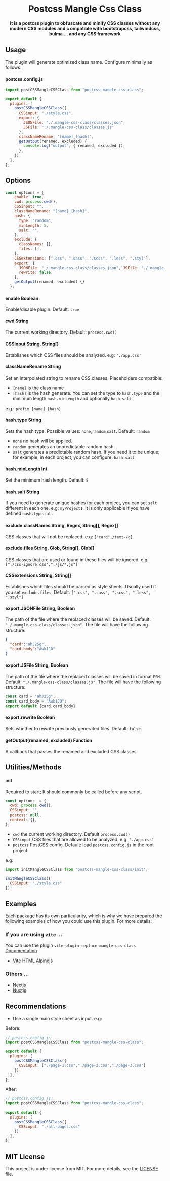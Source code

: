 <h1 align="center">Postcss Mangle Css Class</h1>

<h4 align="center"> 
It is a postcss plugin to obfuscate and minify CSS classes without any modern CSS modules and c ompatible with bootstrapcss, tailwindcss, bulma ... and any CSS framework 
</h4>

## Usage

The plugin will generate optimized class name. Configure minimally as follows:

#### postcss.config.js
```js
import postCSSMangleCSSClass from "postcss-mangle-css-class";

export default {
  plugins: [
    postCSSMangleCSSClass({
      CSSinput: "./style.css",
      export: {
        JSONFile: "./.mangle-css-class/classes.json",
        JSFile: "./.mangle-css-class/classes.js"
      },
      classNameRename: "[name]_[hash]",
      getOutput(renamed, excluded) {
        console.log("output", { renamed, excluded });
      },
    }),
  ],
};
``` 

## Options

```js
const options = {
    enable: true,
    cwd: process.cwd(), 
    CSSinput: "",
    classNameRename: "[name]_[hash]", 
    hash: {
      type: "random",
      minLength: 5,
      salt: "",
    },
    exclude: {
      classNames: [],
      files: [],
    },
    CSSextensions: [".css", ".sass", ".scss", ".less", ".styl"],
    export: {
      JSONFile: "./.mangle-css-class/classes.json", JSFile: "./.mangle-css-class/classes.js",
      rewrite: false,
    },
    getOutput(renamed, excluded) {}
  };
```

#### enable Boolean
Enable/disable plugin. Default: `true` 

#### cwd String
The current working directory. Default: `process.cwd()`

#### CSSinput String, String[]
Establishes which CSS files should be analyzed. e.g: `'./app.css'`

#### classNameRename String
Set an interpolated string to rename CSS classes. Placeholders compatible:

- `[name]` is the class name 
- `[hash]` is the hash generate. You can set the type to `hash.type` and the minimum length `hash.minLength` and optionally `hash.salt`

e.g.: `prefix_[name]_[hash]`

#### hash.type String
Sets the hash type. Possible values: `none`,`random`,`salt`. Default: `random`

- `none` no hash will be applied.
- `random` generates an unpredictable random hash.
- `salt` generates a predictable random hash. If you need it to be unique; for example, in each project, you can configure: `hash.salt` 

#### hash.minLength Int
Set the minimum hash length. Default: `5`

#### hash.salt String
If you need to generate unique hashes for each project, you can set `salt` different in each one. e.g: `myProject1`. It is only applicable if you have defined `hash.type`:`salt`

#### exclude.classNames String, Regex, String[], Regex[]
CSS classes that will not be replaced. e.g: `["card",/text-/g]`

#### exclude.files String, Glob, String[], Glob[]
CSS classes that are used or found in these files will be ignored. e.g: `["./css-ignore.css","./js/*.js"]`

#### CSSextensions String, String[]
Establishes which files should be parsed as style sheets. Usually used if you set `exclude.files`. Default: `[".css", ".sass", ".scss", ".less", ".styl"]`

#### export.JSONFile String, Boolean
The path of the file where the replaced classes will be saved. Default: `"./.mangle-css-class/classes.json"`. The file will have the following structure:
```json
{
  "card":"ahJ25g",
  "card-body":"Awk1JO"
}
```

#### export.JSFile String, Boolean
The path of the file where the replaced classes will be saved in format `ESM`. Default: `"./.mangle-css-class/classes.js"`. The file will have the following structure:
```js
const card = "ahJ25g";
const card_body = "Awk1JO";
export default {card,card_body}
```

#### export.rewrite Boolean
Sets whether to rewrite previously generated files.
Default: `false`.

#### getOutput(renamed, excluded) Function
A callback that passes the renamed and excluded CSS classes.

## Utilities/Methods

#### init
Required to start; It should commonly be called before any script.

```js
const options_ = {
  cwd: process.cwd(),
  CSSinput: "",
  postcss: null,
  context: {},
};
```
- `cwd` the current working directory. Default `process.cwd()`
- `CSSinput` CSS files that are allowed to be analyzed. e.g: `'./app.css'`
- `postcss` PostCSS config. Default: load `postcss.config.js` in the root project

e.g:
```js
import initMangleCSSClass from "postcss-mangle-css-class/init";

initMangleCSSClass({
  CSSinput: "./style.css"
});
```

## Examples

Each package has its own particularity, which is why we have prepared the following examples of how you could use this plugin. For more details:

### If you are using `vite` ...
You can use the plugin `vite-plugin-replace-mangle-css-class` [Documentation](https://github.com/fernandcf/mangle-css-class/tree/main/packages/vite-plugin-replace-mangle-css-class)

- [Vite HTML Alpinejs](https://github.com/fernandcf/mangle-css-class/tree/main/apps/vite-vanilla)
<!-- - [Vite Reactjs]()
- [Vite Vuejs]() -->

### Others ...
- [Nextjs](https://github.com/fernandcf/mangle-css-class/blob/main/apps/nextjs)
- [Nuxtjs](https://github.com/fernandcf/mangle-css-class/blob/main/apps/nuxtjs)
<!-- - [Laravel]() -->

## Recommendations

- Use a single main style sheet as input. e.g:

Before: 
```js
// postcss.config.js
import postCSSMangleCSSClass from "postcss-mangle-css-class";

export default {
  plugins: [
    postCSSMangleCSSClass({
      CSSinput: ["./page-1.css","./page-2.css","./page-3.css"]
    }),
  ],
};
```
After:
```js
// postcss.config.js
import postCSSMangleCSSClass from "postcss-mangle-css-class";

export default {
  plugins: [
    postCSSMangleCSSClass({
      CSSinput: "./all-pages.css"
    }),
  ],
};
```

## MIT License

This project is under license from MIT. For more details, see the [LICENSE](LICENSE.md) file.